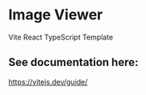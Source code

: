 # Image Viewer
Vite React TypeScript Template

## See documentation here:
https://vitejs.dev/guide/
